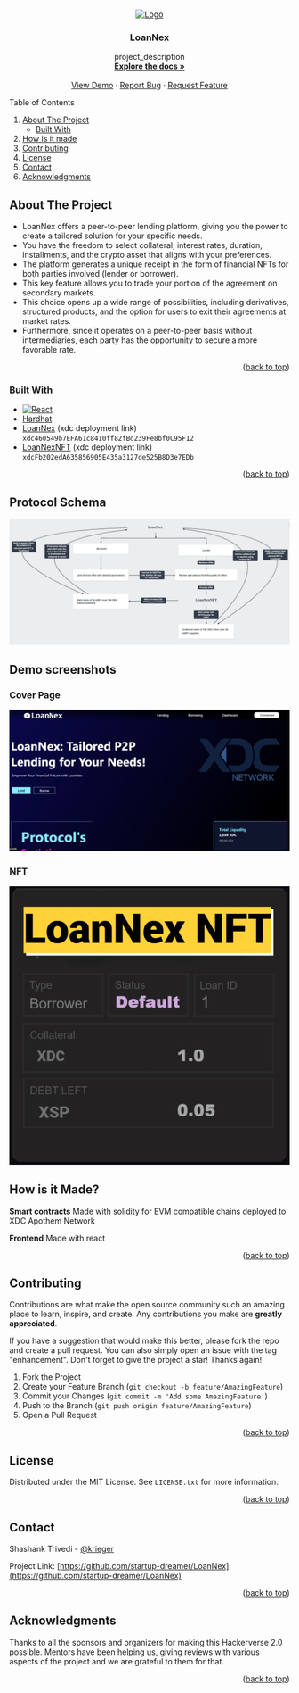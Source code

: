 <!-- Improved compatibility of back to top link: See: https://github.com/othneildrew/Best-README-Template/pull/73 -->

<a name="readme-top"></a>

<!--
*** Thanks for checking out the Best-README-Template. If you have a suggestion
*** that would make this better, please fork the repo and create a pull request
*** or simply open an issue with the tag "enhancement".
*** Don't forget to give the project a star!
*** Thanks again! Now go create something AMAZING! :D
-->
<!-- PROJECT SHIELDS -->
<!--
*** I'm using markdown "reference style" links for readability.
*** Reference links are enclosed in brackets [ ] instead of parentheses ( ).
*** See the bottom of this document for the declaration of the reference variables
*** for contributors-url, forks-url, etc. This is an optional, concise syntax you may use.
*** https://www.markdownguide.org/basic-syntax/#reference-style-links
-->

<!-- PROJECT LOGO -->
<br />
<div align="center">
  <a href="https://github.com/startup-dreamer/LoanNex">
    <img src="frontent/public/hackathon.jpeg" alt="Logo" width="80" height="80">
  </a>

<h3 align="center">LoanNex</h3>

  <p align="center">
    project_description
    <br />
    <a href="https://github.com/startup-dreamer/LoanNex"><strong>Explore the docs »</strong></a>
    <br />
    <br />
    <a href="">View Demo</a>
    ·
    <a href="https://github.com/startup-dreamer/LoanNex/issues">Report Bug</a>
    ·
    <a href="https://github.com/startup-dreamer/LoanNex/issues">Request Feature</a>
  </p>
</div>

<!-- TABLE OF CONTENTS -->
  <summary>Table of Contents</summary>
  <ol>
    <li>
      <a href="#about-the-project">About The Project</a>
      <ul>
        <li><a href="#built-with">Built With</a></li>
      </ul>
    </li>
    <li><a href="#How is it Made?">How is it made</a></li>
    <li><a href="#contributing">Contributing</a></li>
    <li><a href="#license">License</a></li>
    <li><a href="#contact">Contact</a></li>
    <li><a href="#acknowledgments">Acknowledgments</a></li>
  </ol>


<!-- ABOUT THE PROJECT -->

## About The Project

- LoanNex offers a peer-to-peer lending platform, giving you the power to create a tailored solution for your specific needs.
- You have the freedom to select collateral, interest rates, duration, installments, and the crypto asset that aligns with your preferences.
- The platform generates a unique receipt in the form of financial NFTs for both parties involved (lender or borrower).
- This key feature allows you to trade your portion of the agreement on secondary markets.
- This choice opens up a wide range of possibilities, including derivatives, structured products, and the option for users to exit their agreements at market rates.
- Furthermore, since it operates on a peer-to-peer basis without intermediaries, each party has the opportunity to secure a more favorable rate.

<p align="right">(<a href="#readme-top">back to top</a>)</p>

### Built With

- [![React][react.js]][react-url]
- [Hardhat]('https://hardhat.org/')
- [LoanNex]('https://explorer.apothem.network/address/xdc460549b7EFA61c8410ff82fBd239Fe8bf0C95F12#transactions') (xdc deployment link) `xdc460549b7EFA61c8410ff82fBd239Fe8bf0C95F12`
- [LoanNexNFT]('https://explorer.apothem.network/address/xdcFb202edA635856905E435a3127de525B8D3e7EDb#transactions') (xdc deployment link) `xdcFb202edA635856905E435a3127de525B8D3e7EDb`

<p align="right">(<a href="#readme-top">back to top</a>)</p>

## Protocol Schema
<img src="./assets/schema.png" alt="schema">

<!-- USAGE EXAMPLES -->
## Demo screenshots
### Cover Page
<img src="./assets/coverPage.png" alt="Coverpage">

### NFT
<img src="./assets/LoanNexNFT.png" alt="NFT">

## How is it Made?
**Smart contracts** Made with solidity for EVM compatible chains deployed to XDC Apothem Network

**Frontend** Made with react


<p align="right">(<a href="#readme-top">back to top</a>)</p>

<!-- CONTRIBUTING -->

## Contributing

Contributions are what make the open source community such an amazing place to learn, inspire, and create. Any contributions you make are **greatly appreciated**.

If you have a suggestion that would make this better, please fork the repo and create a pull request. You can also simply open an issue with the tag "enhancement".
Don't forget to give the project a star! Thanks again!

1. Fork the Project
2. Create your Feature Branch (`git checkout -b feature/AmazingFeature`)
3. Commit your Changes (`git commit -m 'Add some AmazingFeature'`)
4. Push to the Branch (`git push origin feature/AmazingFeature`)
5. Open a Pull Request

<p align="right">(<a href="#readme-top">back to top</a>)</p>

<!-- LICENSE -->

## License

Distributed under the MIT License. See `LICENSE.txt` for more information.

<p align="right">(<a href="#readme-top">back to top</a>)</p>

<!-- CONTACT -->

## Contact

Shashank Trivedi - [@krieger](https://twitter.com/Startup_dmr)

Project Link: [https://github.com/startup-dreamer/LoanNex](https://github.com/startup-dreamer/LoanNex)

<p align="right">(<a href="#readme-top">back to top</a>)</p>

<!-- ACKNOWLEDGMENTS -->

## Acknowledgments

Thanks to all the sponsors and organizers for making this Hackerverse 2.0 possible.
Mentors have been helping us, giving reviews with various aspects of the project and we are grateful to them for that.

<p align="right">(<a href="#readme-top">back to top</a>)</p>

<!-- MARKDOWN LINKS & IMAGES -->
<!-- https://www.markdownguide.org/basic-syntax/#reference-style-links -->

[contributors-shield]: https://img.shields.io/github/contributors/startup-dreamer/LoanNex.svg?style=for-the-badge
[contributors-url]: https://github.com/BlocSoc-iitr/DappHack/graphs/contributors
[forks-shield]: https://img.shields.io/github/forks/BlocSoc-iitr/DappHack.svg?style=for-the-badge
[forks-url]: https://github.com/BlocSoc-iitr/DappHack/network/members
[stars-shield]: https://img.shields.io/github/stars/BlocSoc-iitr/DappHack.svg?style=for-the-badge
[stars-url]: https://github.com/BlocSoc-iitr/DappHack/stargazers
[issues-shield]: https://img.shields.io/github/issues/BlocSoc-iitr/DappHack.svg?style=for-the-badge
[issues-url]: https://github.com/BlocSoc-iitr/DappHack/issues
[license-shield]: https://img.shields.io/github/license/BlocSoc-iitr/DappHack.svg?style=for-the-badge
[license-url]: https://github.com/BlocSoc-iitr/DappHack/blob/master/LICENSE.txt
[linkedin-shield]: https://img.shields.io/badge/-LinkedIn-black.svg?style=for-the-badge&logo=linkedin&colorB=555
[linkedin-url]: https://linkedin.com/in/linkedin_username
[product-screenshot]: ./frontend/public/image.png
[next.js]: https://img.shields.io/badge/next.js-000000?style=for-the-badge&logo=nextdotjs&logoColor=white
[next-url]: https://nextjs.org/
[react.js]: https://img.shields.io/badge/React-20232A?style=for-the-badge&logo=react&logoColor=61DAFB
[react-url]: https://reactjs.org/
[vue.js]: https://img.shields.io/badge/Vue.js-35495E?style=for-the-badge&logo=vuedotjs&logoColor=4FC08D
[vue-url]: https://vuejs.org/
[angular.io]: https://img.shields.io/badge/Angular-DD0031?style=for-the-badge&logo=angular&logoColor=white
[angular-url]: https://angular.io/
[svelte.dev]: https://img.shields.io/badge/Svelte-4A4A55?style=for-the-badge&logo=svelte&logoColor=FF3E00
[svelte-url]: https://svelte.dev/
[laravel.com]: https://img.shields.io/badge/Laravel-FF2D20?style=for-the-badge&logo=laravel&logoColor=white
[laravel-url]: https://laravel.com
[bootstrap.com]: https://img.shields.io/badge/Bootstrap-563D7C?style=for-the-badge&logo=bootstrap&logoColor=white
[bootstrap-url]: https://getbootstrap.com
[jquery.com]: https://img.shields.io/badge/jQuery-0769AD?style=for-the-badge&logo=jquery&logoColor=white
[jquery-url]: https://jquery.com
[Filecoin]: https://filecoin.io/
[Lighthouse]: https://www.lighthouse.storage/
[Tableland]: https://tableland.xyz/
[Push-Protocol]: https://push.org/
[Beryx]: https://www.brex.com/product/api
[Saturn]: https://saturn.tech/
[Axelar]: https://axelar.network/